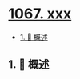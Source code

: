 # [1067. xxx](https://github.com/Tdahuyou/TNotes.leetcode/tree/main/notes/1067.%20xxx)

<!-- region:toc -->

- [1. 📝 概述](#1--概述)

<!-- endregion:toc -->

## 1. 📝 概述

